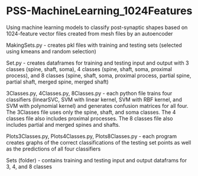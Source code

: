 # PSS-MachineLearning_1024Features
Using machine learning models to classify post-synaptic shapes based on 1024-feature vector files created from mesh files by an autoencoder

MakingSets.py - creates pkl files with training and testing sets (selected using kmeans and random selection)

Set.py - creates dataframes for training and testing input and output with 3 classes (spine, shaft, soma), 4 classes (spine, shaft, soma, proximal process), and 8 classes (spine, shaft, soma, proximal process, partial spine, partial shaft, merged spine, merged shaft)

3Classes.py, 4Classes.py, 8Classes.py - each python file trains four classifiers (linearSVC, SVM with linear kernel, SVM with RBF kernel, and SVM with polynomial kernel) and generates confusion matrices for all four. The 3Classes file uses only the spine, shaft, and soma classes. The 4 classes file also includes proximal processes. The 8 classes file also includes partial and merged spines and shafts.

Plots3Classes.py, Plots4Classes.py, Plots8Classes.py - each program creates graphs of the correct classifications of the testing set points as well as the predictions of all four classifiers

Sets (folder) - contains training and testing input and output dataframs for 3, 4, and 8 classes